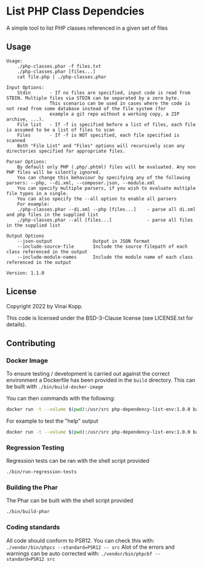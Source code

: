 # List PHP Class Dependcies

A simple tool to list PHP classes referenced in a given set of files

## Usage
```text
Usage:
    ./php-classes.phar -f files.txt
    ./php-classes.phar [files...]
    cat file.php | ./php-classes.phar

Input Options:
    Stdin       - If no files are specified, input code is read from STDIN. Multiple files via STDIN can be separated by a zero byte. 
                This scenario can be used in cases where the code is not read from some database instead of the file system (for 
                example a git repo without a working copy, a ZIP archive, ...).
    File list   - If -f is specified before a list of files, each file is assumed to be a list of files to scan
    Files       - If -f is NOT specified, each file specified is scanned
    Both "File List" and "Files" options will recursively scan any directories specified for appropriate files.

Parser Options:
    By default only PHP (.php/.phtml) files will be evaluated. Any non PHP files will be silently ignored.
    You can change this behaviour by specifying any of the following parsers: --php, --di.xml, --composer.json, --module.xml
    You can specify multiple parsers, if you wish to evaluate multiple file types in a single.
    You can also specify the --all option to enable all parsers
    For example: 
    ./php-classes.phar --di.xml --php [files...]    - parse all di.xml and php files in the supplied list
    ./php-classes.phar --all [files...]             - parse all files in the supplied list

Output Options
    --json-output               Output in JSON format
    --include-source-file       Include the source filepath of each class referenced in the output
    --include-module-names      Include the module name of each class referenced in the output

Version: 1.1.0
```

## License

Copyright 2022 by Vinai Kopp.

This code is licensed under the BSD-3-Clause license (see LICENSE.txt for details).


## Contributing

### Docker Image
To ensure testing / development is carried out against the correct environment a Dockerfile has been provided in the `build` directory.
This can be built with `./bin/build-docker-image`

You can then commands with the following:
```bash
docker run -t --volume $(pwd):/usr/src php-dependency-list-env:1.0.0 bash -c "COMMAND"
```

For example to test the "help" output
```bash
docker run -t --volume $(pwd):/usr/src php-dependency-list-env:1.0.0 bash -c "php bin/php-classes.php --help"
```

### Regression Testing
Regression tests can be ran with the shell script provided
```bash
./bin/run-regression-tests
```

### Building the Phar
The Phar can be built with the shell script provided
```bash
./bin/build-phar
```

### Coding standards
All code should conform to PSR12.
You can check this with: `./vendor/bin/phpcs --standard=PSR12 -- src`
Alot of the errors and warnings can be auto corrected with: `./vendor/bin/phpcbf --standard=PSR12 src`